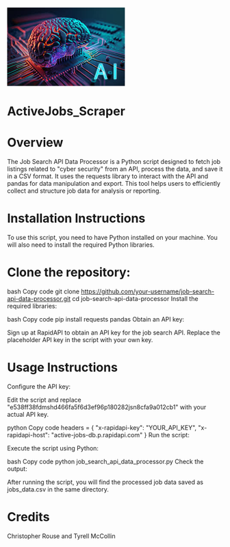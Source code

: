 ![image](ai.jpg)

# ActiveJobs_Scraper

# Overview
The Job Search API Data Processor is a Python script designed to fetch job listings related to "cyber security" from an API, process the data, and save it in a CSV format. It uses the requests library to interact with the API and pandas for data manipulation and export. This tool helps users to efficiently collect and structure job data for analysis or reporting.

# Installation Instructions
To use this script, you need to have Python installed on your machine. You will also need to install the required Python libraries.

# Clone the repository:

bash
Copy code
git clone https://github.com/your-username/job-search-api-data-processor.git
cd job-search-api-data-processor
Install the required libraries:

bash
Copy code
pip install requests pandas
Obtain an API key:

Sign up at RapidAPI to obtain an API key for the job search API. Replace the placeholder API key in the script with your own key.

# Usage Instructions
Configure the API key:

Edit the script and replace "e538ff38fdmshd466fa5f6d3ef96p180282jsn8cfa9a012cb1" with your actual API key.

python
Copy code
headers = {
    "x-rapidapi-key": "YOUR_API_KEY",
    "x-rapidapi-host": "active-jobs-db.p.rapidapi.com"
}
Run the script:

Execute the script using Python:

bash
Copy code
python job_search_api_data_processor.py
Check the output:

After running the script, you will find the processed job data saved as jobs_data.csv in the same directory.

# Credits
Christopher Rouse and Tyrell McCollin
